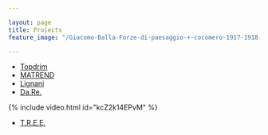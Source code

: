 ```yaml
---

layout: page
title: Projects
feature_image: "/Giacomo-Balla-Forze-di-paesaggio-+-cocomero-1917-1918-tempera-su-carta-intelata-1030x615.jpg"

---
```

- [Topdrim](http://www.topdrim.eu)
- [MATREND](http://matrend.unicam.it) 
- [Lignani](https://progettolignani.netlify.com)
- [Da.Re.](http://dare-project.eu)


{% include video.html id="kcZ2k14EPvM" %}

- [T.R.E.E.](https://opencoesione.gov.it/it/progetti/5ma10458/)





<!-- Global site tag (gtag.js) - Google Analytics -->
<script async src="https://www.googletagmanager.com/gtag/js?id=UA-148503736-1"></script>
<script>
  window.dataLayer = window.dataLayer || [];
  function gtag(){dataLayer.push(arguments);}
  gtag('js', new Date());

  gtag('config', 'UA-148503736-1');
</script>
